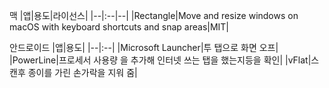 맥
|앱|용도|라이선스|
|--|:--|--|
|Rectangle|Move and resize windows on macOS with keyboard shortcuts and snap areas|MIT|

안드로이드
|앱|용도|
|--|:--|
|Microsoft Launcher|투 탭으로 화면 오프|
|PowerLine|프로세서 사용량 을 추가해 인터넷 쓰는 탭을 했는지등을 확인|
|vFlat|스캔후 종이를 가린 손가락을 지워 줌|
